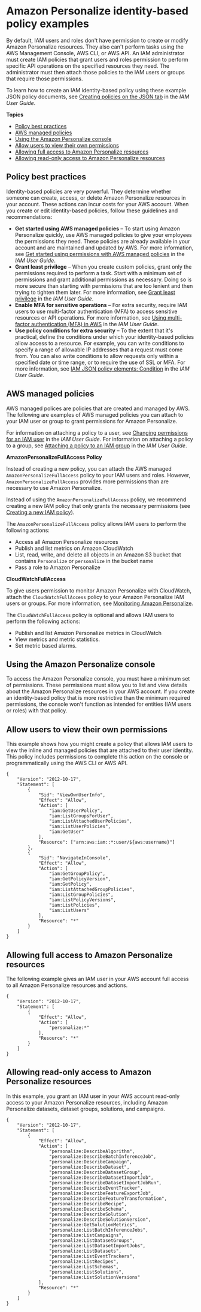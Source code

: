 # Amazon Personalize identity\-based policy examples<a name="security_iam_id-based-policy-examples"></a>

By default, IAM users and roles don't have permission to create or modify Amazon Personalize resources\. They also can't perform tasks using the AWS Management Console, AWS CLI, or AWS API\. An IAM administrator must create IAM policies that grant users and roles permission to perform specific API operations on the specified resources they need\. The administrator must then attach those policies to the IAM users or groups that require those permissions\.

To learn how to create an IAM identity\-based policy using these example JSON policy documents, see [Creating policies on the JSON tab](https://docs.aws.amazon.com/IAM/latest/UserGuide/access_policies_create.html#access_policies_create-json-editor) in the *IAM User Guide*\.

**Topics**
+ [Policy best practices](#security_iam_service-with-iam-policy-best-practices)
+ [AWS managed policies](#using-managed-policies)
+ [Using the Amazon Personalize console](#security_iam_id-based-policy-examples-console)
+ [Allow users to view their own permissions](#security_iam_id-based-policy-examples-view-own-permissions)
+ [Allowing full access to Amazon Personalize resources](#security_iam_id-based-policy-examples-full-access)
+ [Allowing read\-only access to Amazon Personalize resources](#security_iam_id-based-policy-examples-read-only)

## Policy best practices<a name="security_iam_service-with-iam-policy-best-practices"></a>

Identity\-based policies are very powerful\. They determine whether someone can create, access, or delete Amazon Personalize resources in your account\. These actions can incur costs for your AWS account\. When you create or edit identity\-based policies, follow these guidelines and recommendations:
+ **Get started using AWS managed policies** – To start using Amazon Personalize quickly, use AWS managed policies to give your employees the permissions they need\. These policies are already available in your account and are maintained and updated by AWS\. For more information, see [Get started using permissions with AWS managed policies](https://docs.aws.amazon.com/IAM/latest/UserGuide/best-practices.html#bp-use-aws-defined-policies) in the *IAM User Guide*\.
+ **Grant least privilege** – When you create custom policies, grant only the permissions required to perform a task\. Start with a minimum set of permissions and grant additional permissions as necessary\. Doing so is more secure than starting with permissions that are too lenient and then trying to tighten them later\. For more information, see [Grant least privilege](https://docs.aws.amazon.com/IAM/latest/UserGuide/best-practices.html#grant-least-privilege) in the *IAM User Guide*\.
+ **Enable MFA for sensitive operations** – For extra security, require IAM users to use multi\-factor authentication \(MFA\) to access sensitive resources or API operations\. For more information, see [Using multi\-factor authentication \(MFA\) in AWS](https://docs.aws.amazon.com/IAM/latest/UserGuide/id_credentials_mfa.html) in the *IAM User Guide*\.
+ **Use policy conditions for extra security** – To the extent that it's practical, define the conditions under which your identity\-based policies allow access to a resource\. For example, you can write conditions to specify a range of allowable IP addresses that a request must come from\. You can also write conditions to allow requests only within a specified date or time range, or to require the use of SSL or MFA\. For more information, see [IAM JSON policy elements: Condition](https://docs.aws.amazon.com/IAM/latest/UserGuide/reference_policies_elements_condition.html) in the *IAM User Guide*\.

## AWS managed policies<a name="using-managed-policies"></a>

 AWS managed polices are policies that are created and managed by AWS\. The following are examples of AWS managed policies you can attach to your IAM user or group to grant permissions for Amazon Personalize\. 

 For information on attaching a policy to a user, see [Changing permissions for an IAM user](https://docs.aws.amazon.com/IAM/latest/UserGuide/id_users_change-permissions.html) in the *IAM User Guide*\. For information on attaching a policy to a group, see [Attaching a policy to an IAM group](https://docs.aws.amazon.com/IAM/latest/UserGuide/id_groups_manage_attach-policy.html) in the *IAM User Guide*\. 

**AmazonPersonalizeFullAccess Policy**

Instead of creating a new policy, you can attach the AWS managed `AmazonPersonalizeFullAccess` policy to your IAM users and roles\. However, `AmazonPersonalizeFullAccess` provides more permissions than are necessary to use Amazon Personalize\. 

 Instead of using the `AmazonPersonalizeFullAccess` policy, we recommend creating a new IAM policy that only grants the necessary permissions \(see [Creating a new IAM policy](aws-personalize-set-up-permissions.md#set-up-required-permissions)\)\. 

The `AmazonPersonalizeFullAccess` policy allows IAM users to perform the following actions:
+ Access all Amazon Personalize resources
+ Publish and list metrics on Amazon CloudWatch
+ List, read, write, and delete all objects in an Amazon S3 bucket that contains `Personalize` or `personalize` in the bucket name
+ Pass a role to Amazon Personalize

 **CloudWatchFullAccess** 

 To give users permission to monitor Amazon Personalize with CloudWatch, attach the `CloudWatchFullAccess` policy to your Amazon Personalize IAM users or groups\. For more information, see [Monitoring Amazon Personalize](personalize-monitoring.md)\. 

 The `CloudWatchFullAccess` policy is optional and allows IAM users to perform the following actions: 
+ Publish and list Amazon Personalize metrics in CloudWatch
+  View metrics and metric statistics\. 
+  Set metric based alarms\. 

## Using the Amazon Personalize console<a name="security_iam_id-based-policy-examples-console"></a>

To access the Amazon Personalize console, you must have a minimum set of permissions\. These permissions must allow you to list and view details about the Amazon Personalize resources in your AWS account\. If you create an identity\-based policy that is more restrictive than the minimum required permissions, the console won't function as intended for entities \(IAM users or roles\) with that policy\. 

## Allow users to view their own permissions<a name="security_iam_id-based-policy-examples-view-own-permissions"></a>

This example shows how you might create a policy that allows IAM users to view the inline and managed policies that are attached to their user identity\. This policy includes permissions to complete this action on the console or programmatically using the AWS CLI or AWS API\.

```
{
    "Version": "2012-10-17",
    "Statement": [
        {
            "Sid": "ViewOwnUserInfo",
            "Effect": "Allow",
            "Action": [
                "iam:GetUserPolicy",
                "iam:ListGroupsForUser",
                "iam:ListAttachedUserPolicies",
                "iam:ListUserPolicies",
                "iam:GetUser"
            ],
            "Resource": ["arn:aws:iam::*:user/${aws:username}"]
        },
        {
            "Sid": "NavigateInConsole",
            "Effect": "Allow",
            "Action": [
                "iam:GetGroupPolicy",
                "iam:GetPolicyVersion",
                "iam:GetPolicy",
                "iam:ListAttachedGroupPolicies",
                "iam:ListGroupPolicies",
                "iam:ListPolicyVersions",
                "iam:ListPolicies",
                "iam:ListUsers"
            ],
            "Resource": "*"
        }
    ]
}
```

## Allowing full access to Amazon Personalize resources<a name="security_iam_id-based-policy-examples-full-access"></a>

The following example gives an IAM user in your AWS account full access to all Amazon Personalize resources and actions\.

```
{
    "Version": "2012-10-17",
    "Statement": [
        {
            "Effect": "Allow",
            "Action": [
                "personalize:*"
            ],
            "Resource": "*"
        }
    ]
}
```

## Allowing read\-only access to Amazon Personalize resources<a name="security_iam_id-based-policy-examples-read-only"></a>

In this example, you grant an IAM user in your AWS account read\-only access to your Amazon Personalize resources, including Amazon Personalize datasets, dataset groups, solutions, and campaigns\.

```
{
    "Version": "2012-10-17",
    "Statement": [
        {
            "Effect": "Allow",
            "Action": [
                "personalize:DescribeAlgorithm",
                "personalize:DescribeBatchInferenceJob",
                "personalize:DescribeCampaign",
                "personalize:DescribeDataset",
                "personalize:DescribeDatasetGroup",
                "personalize:DescribeDatasetImportJob",
                "personalize:DescribeDatasetImportJobRun",
                "personalize:DescribeEventTracker",
                "personalize:DescribeFeatureExportJob",
                "personalize:DescribeFeatureTransformation",
                "personalize:DescribeRecipe",
                "personalize:DescribeSchema",
                "personalize:DescribeSolution",
                "personalize:DescribeSolutionVersion",
                "personalize:GetSolutionMetrics",
                "personalize:ListBatchInferenceJobs",
                "personalize:ListCampaigns",
                "personalize:ListDatasetGroups",
                "personalize:ListDatasetImportJobs",
                "personalize:ListDatasets",
                "personalize:ListEventTrackers",
                "personalize:ListRecipes",
                "personalize:ListSchemas",
                "personalize:ListSolutions",
                "personalize:ListSolutionVersions"
            ],
            "Resource": "*"
        }
    ]
}
```